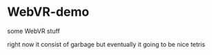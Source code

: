 # WebVR-demo
some WebVR stuff

right now it consist of garbage but eventually it going to be nice tetris
